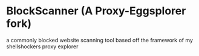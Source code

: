 # BlockScanner (A Proxy-Eggsplorer fork)
a commonly blocked website scanning tool based off the framework of my shellshockers proxy explorer
